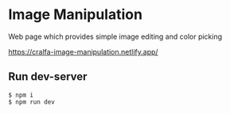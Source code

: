 # Image Manipulation

Web page which provides simple image editing and color picking

<https://cralfa-image-manipulation.netlify.app/>

## Run dev-server

```
$ npm i
$ npm run dev
```
